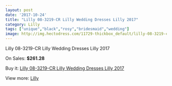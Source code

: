 ```yaml
---
layout: post
date: '2017-10-24'
title: "Lilly 08-3219-CR Lilly Wedding Dresses Lilly 2017"
category: Lilly
tags: ["unique","black","rosy","bridesmaid","wedding"]
image: http://img.hectodress.com/11729-thickbox_default/lilly-08-3219-cr-lilly-wedding-dresses-lilly-2013.jpg
---
```

Lilly 08-3219-CR Lilly Wedding Dresses Lilly 2017

On Sales: **$261.28**
<a href="https://www.hectodress.com/lilly/5771-lilly-08-3219-cr-lilly-wedding-dresses-lilly-2013.html"><amp-img layout="responsive" width="600" height="600" src="//img.hectodress.com/11729-thickbox_default/lilly-08-3219-cr-lilly-wedding-dresses-lilly-2013.jpg" alt="Lilly 08-3219-CR Lilly Wedding Dresses Lilly 2017 0" /></a>
<a href="https://www.hectodress.com/lilly/5771-lilly-08-3219-cr-lilly-wedding-dresses-lilly-2013.html"><amp-img layout="responsive" width="600" height="600" src="//img.hectodress.com/11730-thickbox_default/lilly-08-3219-cr-lilly-wedding-dresses-lilly-2013.jpg" alt="Lilly 08-3219-CR Lilly Wedding Dresses Lilly 2017 1" /></a>

Buy it: [Lilly 08-3219-CR Lilly Wedding Dresses Lilly 2017](https://www.hectodress.com/lilly/5771-lilly-08-3219-cr-lilly-wedding-dresses-lilly-2013.html "Lilly 08-3219-CR Lilly Wedding Dresses Lilly 2017")

View more: [Lilly](https://www.hectodress.com/99-lilly "Lilly")